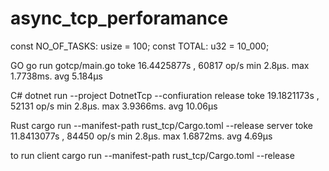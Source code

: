 # async_tcp_perforamance


const NO_OF_TASKS: usize = 100;
const TOTAL: u32 = 10_000;

GO
go run gotcp/main.go 
toke 16.4425877s , 60817 op/s
min 2.8µs. max 1.7738ms. avg 5.184µs

C#
dotnet run --project DotnetTcp --confiuration release
toke 19.1821173s , 52131 op/s
min 2.8µs. max 3.9366ms. avg 10.06µs

Rust
cargo run --manifest-path rust_tcp/Cargo.toml --release server
toke 11.8413077s , 84450 op/s
min 2.8µs. max 1.6872ms. avg 4.69µs



to run client
cargo run --manifest-path rust_tcp/Cargo.toml --release 


